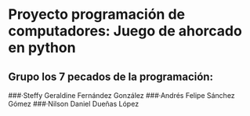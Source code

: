 # Proyecto programación de computadores: Juego de ahorcado en python
## Grupo los 7 pecados de la programación:
###·Steffy Geraldine Fernández González
###·Andrés Felipe Sánchez Gómez
###·Nilson Daniel Dueñas López

